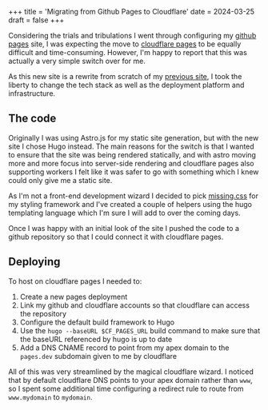 +++
title = 'Migrating from Github Pages to Cloudflare'
date = 2024-03-25
draft = false
+++

Considering the trials and tribulations I went through configuring my [github pages](https://pages.github.com/) site,
I was expecting the move to [cloudflare pages](https://pages.cloudflare.com/) to be equally difficult and time-consuming.
However, I'm happy to report that this was actually a very simple switch over for me. 

As this new site is a rewrite from scratch of my [previous site](https://aaronrdodd.github.io/github-pages-website), I took the liberty to
change the tech stack as well as the deployment platform and infrastructure.

## The code

Originally I was using Astro.js for my static site generation, but with the new site I chose Hugo instead. The main reasons for
the switch is that I wanted to ensure that the site was being rendered statically, and with astro moving more and more focus into
server-side rendering and cloudflare pages also supporting workers I felt like it was safer to go with something which I knew could
only give me a static site.

As I'm not a front-end development wizard I decided to pick [missing.css](https://missing.style) for my styling framework and I've
created a couple of helpers using the hugo templating language which I'm sure I will add to over the coming days.

Once I was happy with an initial look of the site I pushed the code to a github repository so that I could connect it with cloudflare
pages.

## Deploying

To host on cloudflare pages I needed to:

1. Create a new pages deployment
2. Link my github and cloudflare accounts so that cloudflare can access the repository
3. Configure the default build framework to Hugo
4. Use the `hugo --baseURL $CF_PAGES_URL` build command to make sure that the baseURL referenced by hugo is up to date
5. Add a DNS CNAME record to point from my apex domain to the `pages.dev` subdomain given to me by cloudflare

All of this was very streamlined by the magical cloudflare wizard. I noticed that by default cloudflare DNS points to your apex domain rather
than `www`, so I spent some additional time configuring a redirect rule to route from `www.mydomain` to `mydomain`.
